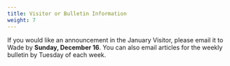 ```yaml
---
title: Visitor or Bulletin Information
weight: 7
---
```


If you would like an announcement in the January Visitor, please email it to  Wade by **Sunday, December 16**. You can also email articles for the weekly bulletin by Tuesday of each week.